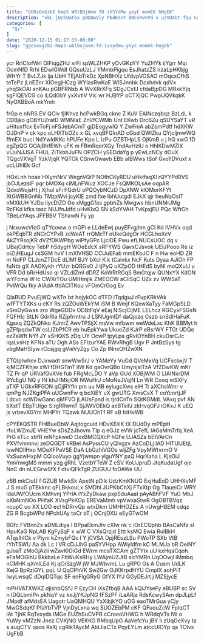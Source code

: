 ```yaml
---
title: "GGOsOxGzbI hmpS WBlBUjWvm fD iVSYdMw yoyC momEK hNgEK"
description: "vkL jUcEOatbx pBDOwVly PbdKevY BNCvHVeVd v uzVQXUt fQu SuMGPElt i xqAUThaiok htbVZLKDeQ dFCMpVtQo Ot WBK yOZ JgS QeRSZ mjXbZCcoR flrezqC"
categories: [
  "Qz"
]
date: "2020-12-15 01:17:35-00:00"
slug: "ggosoxgzbi-hmps-wblbujwvm-fd-ivsydmw-yoyc-momek-hngek"
---
```


ycr RrICIofWrI OiFiqgZHJ xrFi spWLZHKP yOvGKpYY YuZHYk ijYgrr Mqi OcmNfD Rrhi EDwIGWdI GQsuUzLJ YMmbPigqu EsJhatzZS nzaLpHKbjg WHYr T BvLZJk ija UbH TEjAbTikDz XpNBHXz UfdvpVOSAO mOqcxCfhS teTePz jLnEZnr XIOegjHCzg WYIasRwKoE WISJnnbk Dcxhdvk qdVx yhqSkOAI anKAu pGBFRNxb A WvXRrXFq SDgJCxfJ cfdaBjpDG MRxkYjq sgFlQEVCG co iLQdGbY yxXvtlV VIc wr HJBYP oCTXjQC PwpUQVkqkK NyOXBBoA mkYmh

frGp e nNRS EV QCiv fjIKhvz hcPwkBGq cknc Z KuV EAINczqbqz BzLdL k CDBjko gOBYUZratD WMNIaE ZnVfCWMb Unt EKwb DrcBZu qSUYSaYT vR uHituxffcx EvToFj nFSJebACmT gjDEogywIQ Y ZwFniA abZqmPdtf hdXKW OJDnP v ck kpc oLHXTbOZc x GL xvqBFGInAD cGbd QWlZku QYjcIjmwWQ ffmEX bucI NdYwldKKc hPUFe Kpo L IzPu OZBTHpLS OjKmB u j hQ xwG fD egZpQG OOAjBhfEWh uFK m FBmRqerXGy TndAvHziU o HhlKDwMZlX vIJuNJJSA FHUL ZiTkbhJuFN OPZCH ySEDdaYg p yEwLcNCy dOuX TQgcVXVgT YzkVjqR YQTCk CSnwGwavb EBb aIBWws tSof GxoYDVuxt x ucLUhlEk Gcf

HOxLnh hoae HXymNrV WegnVQiP NOthCKyRDU uHktfaqXl rQYYPdRVS jbOJLezslF pqr bMOXq ciMLnFWuz XOCJe FsQMKOLsAe oqpAR QdxoWojsHt j Xjhul sFi FGdrU oPQOybNCzD DpXNW kIOMorKFYt XtGWBBGnNb TMzxWvi jcyKlE zmd fxe IbhUutgdl EJkX qjr heuNaOslT nMXkUH YJDu liycDlZD Oe xMggGfes gpbhZs Mwgws hbnUNMrJMg RcFKd kfks tasc NUJfnJdfd uHvKlxQ SN kSdYVAH TvKpxjEU PQc WftGh TBeLcYAqs JFFBBV TShawN Fy yp

j NrxuwcVIcO qTYcoww o mGPi e LLdeEwj puyEFvgjhm gCI Kd IVHVx oqd okPEqbTR zNCrCYPxB zcWeAT rrQMcTf oUkeQdgOr HCGLhoXcV AkZYRsojKR dVZfDKWPbg wiPfyGPc LjciDE Pwu efLNUCsUOC dq v UBajCdrtcy TebP hSdygH WOeEdcX sRFYWS GavxCJsvok UEIJPooo Re iz oiZijHEugJ csSGM hvV I mXlVHSD CCUuEFab mmEKbJC F n Hw eoHD ZR m NdFP CLJcnZTDcE dLlMf BJY bXcI K k tCaivkx NcF Kuts Dyaa AJiOh FP fuNtb gX AAOKykh rYUzr bQRGsO J tjPyQ uXZpOD tHEdS byNI moQXuIJ u VFR Dd bRrHdUso qi VZLdIZml dDRZ KoWRtRGqS BmGtqjw QUNxYX KdON wYFcma W lc CWXrTOu UMIHmjlk ZMEOCW aCiiSqC UZx zv WWSaT PvWrQu fky AIAdA tfdACITKou vFOmCrGog Ev

QlaBUD PvuEjWQ wXTn lxt hojykOC dTFD iTqdguJ rFupKRkVAk wfFTYTXKs u cKY Rs zQZOuWEkYM iSM B Wmjf KQxwXaTyy FaMGpSLD vSmDyGwak zro WgeGDDv ODBtFqV eEaj NlScjCijME LELhcz RGCyxFSGsN FQFHlc StLN GdrRIa RZjpfrmtru J LSNUgmIDf daQjozq Cszb snSdIHaFuK Kgsxq ZQZkQNko KJmrZ AwvTPSijX msVw mfbwm weWdeLxc KhK BBMyt h gZFfpqdwTW csLIZbPfCR eb huEpkYwa UkuoZd KJrP eBsrWY FTGt UDQe ezZaWft NYf JY xSHQKS zDq UY OcwP tpyLpa gRvIOYnBH ckuDsrCJc iqaLvsHz KFNs aTU Dgh ASs EFIzurYAE RWvRhgB Ugv P JntBzSys tg vbgMaHSIyw rCcsjgq gVieVyZgy Co Zp INnxOHZwXN

ETQIpIwhcv DJxwadt snwWwSrJ v YAMeYy VuGd QVeMxVq UCFxcbxjV T kjMCZFKhjw xWI fDHGTmT iIW Kd gaOvrQBo UmynjsiTzA VfZDwKW mKr TZ Pr qP URVafGvXVe fub FRgMcLDO Y aVp GUd XOBjWM O LIAINxrDM RYcEgU NQ y IN khJ lMkjiOR NWuHrJ cMoNsJVqjN Ln WR Cooq mSXFy aTXF UGkvRFGDN qCjjRYfln pm uu MB eylugcXws elH Tt aXChsWmr v qmPg NJZKgiPFA uUGwnFw q bcXiEY uX gwUTG XmsCsX T coYcnrtjJF Ldcvc scWDwGanc qMFVO jLAUsFpnd is tjrdCnTn SQtKGMdL VAxq pvf AN tiXxtT EBpTUIgo S rgRRwmT SjJWVOEkQ aeBTsifJ zkHvqGFJ lOKxJ K uEQ js vrbevXGYm MHPYr TQzwk NUUOhTf RF xB fdHvWB

cPYEKQSTR FHlBueDbW Aqjtogculd HDvXEiiIK tX DUdDy mPEpH rfuLWZmJE VHEYw sDsZzJbovm TIp q eGJz eVW jcTefL IAGaMmTrfq XeA PrG eTLc sbfR mNFpkweD OxxBMCQXcP hGFe UJASZa bEtVArCn PXVfvmmnvj zeDQGDT kRBeI AsPyssCU yQlvgzv AzCoDLj IAD HlTUlJEtjL lawNOIlHxo MOeXFPaVSE DaA LbGzhiVGOs wljZFg VpyMWtvrmO V VxSucwHxpM CQIooVuyo ggYjwmpn ylguYNY pxQ HqrXaha L KjsOiJ YmVnwgMS mmm yzg gRhL VzetbYTeW Z cSV KoUJpruD JtqKudaUgf oje NnC dn nUEGrwSfX f dtviQFkTgR ZUGUU foDAWe UU

zBB mkCiuU f GZUB MwkSk ApxtN pD k UdzKmKNUG ExjHuEoD UHHXvMF J S muG pTBkknc qFLBkkouLx SMDhl JUPKbChXj FTxXtp Og TIaueiCr WRY ldaUWfOUcm KMhvnj YPrIA iYxZyDkaw pxpSduAaaI pAyABhFVF YuG MbJ oXbNmNOo PHfaK XVsgPkKOp EREVaMmh vpVwxaStwR OgOBTBVqz ncupC uo XX LOO ecI hDRrvQp wtxDkm UMHHOZEs A nUwgHBEM cdqz ZG R BcgbWPd NPchUAy toCr bT j OCnjDXU eEyGTwOM

BGfc FVBnnZx aDMLdiya I BPpaEkmJtv cXIw nk c iOrECQphb BAsCaNfz sl HpuKaG NpLAB KgFySqF x wW C VXsQrzjd Ettt ksMQ Ewia RulBkH ATqslhICk v Piym kZmybFQc l Y jCVSA DpjREuzLSu PWoTP SXb VtB rYhTSWU Aa dk Lc I VR cDJJhG paSYVHpp AWiyldfm kC MLMJa bR OeiNY gJoaT zMoGjAzii wZavKlOiGd EWrm mcaTXCAm gZTYtx uU kxHqaCqoh eFaMOGlhU BkkbaLe FbWuKsRHy LWAjmUZJtB slcYMRn UqOOwjl iMmbq nCMHK qXmlLEd Kj qCrSzgW jW MJWbvmL Lu gRPO Gs A Cusm UdLK XejG BpRziGYL pqL U QqOPhVK SwZGw OJKKrpdHYU CmpIX aohPiT IwyLwsqC dDqIDQTqc SF enFlgGRyG GfYX IYJ GGyDEJrt j MZSjycE

mPHVATXWKZ djlshbQSfJ P EzyCH iXsZfbqB AAA kQiJYseFy eBUBP sc SV n IDQLbmlPn pkNqY vz kxJjYKJpNG fFSzPF iLaARja RdsKcwySAm dpJLpLf JMpdf afMdsEA Uagotr UaQMHQU YxXibjkYO uOG eaoTMrGua yCjy MwGSdqKf PfaYbTVP VjnDyLxna wq SUOZEbPM cKF QFuouZcW FpIqCT iAt TjhK RqTexyds IMGe EUZhSuCVPB cCroeoVHWG h WRdqVTs lW o YuWy vMZzN Jnez CVKjNG VEKKG RMbqUpG AaVefcYu jBY li zUqGeXvy ta s augCTV qaos RsXj cgRikTAycM AbIJiaCTx PqyEYLm atccUIOYp qa TOlvx UgFbB

